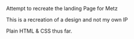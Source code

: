 Attempt to recreate the landing Page for Metz

This is a recreation of a design and not my own IP

Plain HTML & CSS thus far.
